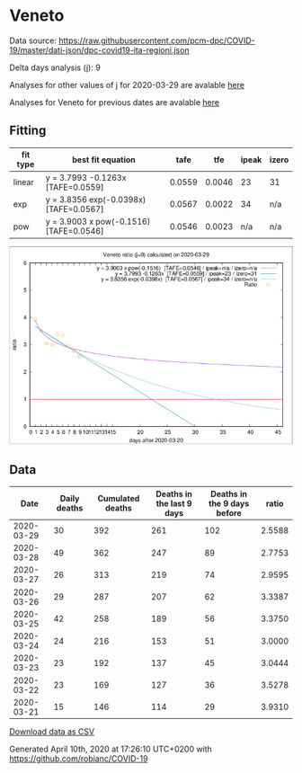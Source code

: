 # Veneto

Data source: https://raw.githubusercontent.com/pcm-dpc/COVID-19/master/dati-json/dpc-covid19-ita-regioni.json

Delta days analysis (j): 9

Analyses for other values of j for 2020-03-29 are avalable [here](../README.md)

Analyses for Veneto for previous dates are avalable [here](../../README.md)

## Fitting 
|fit type|best fit equation|tafe|tfe|ipeak|izero|
|-------|-----|--------|------|---|---|
|linear|y = 3.7993 -0.1263x  [TAFE=0.0559]|0.0559|0.0046|23|31|
|exp|y = 3.8356 exp(-0.0398x)  [TAFE=0.0567]|0.0567|0.0022|34|n/a|
|pow|y = 3.9003 x pow(-0.1516)  [TAFE=0.0546]|0.0546|0.0023|n/a|n/a|

![Plot](COVID-19_veneto_j9_2020-03-29.png)

## Data
|Date|Daily deaths|Cumulated deaths|Deaths in the last 9 days|Deaths in the 9 days before|ratio|
|----|----------|-----------|-------|--------------------|-----|
|2020-03-29|30|392|261|102|2.5588|
|2020-03-28|49|362|247|89|2.7753|
|2020-03-27|26|313|219|74|2.9595|
|2020-03-26|29|287|207|62|3.3387|
|2020-03-25|42|258|189|56|3.3750|
|2020-03-24|24|216|153|51|3.0000|
|2020-03-23|23|192|137|45|3.0444|
|2020-03-22|23|169|127|36|3.5278|
|2020-03-21|15|146|114|29|3.9310|

[Download data as CSV](COVID-19_veneto_j9_2020-03-29.csv)

Generated April 10th, 2020 at 17:26:10 UTC+0200 with https://github.com/robianc/COVID-19
